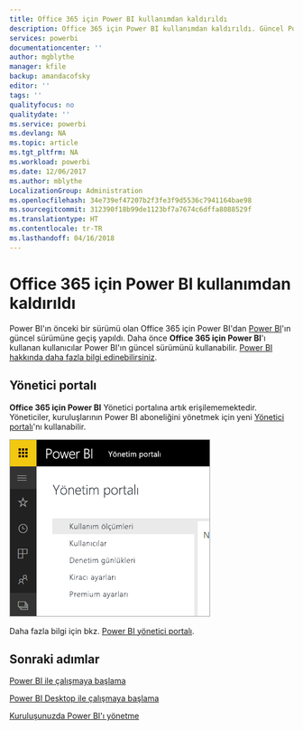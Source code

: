 ```yaml
---
title: Office 365 için Power BI kullanımdan kaldırıldı
description: Office 365 için Power BI kullanımdan kaldırıldı. Güncel Power BI'ı nasıl kullanacağınızı ve yöneteceğinizi öğrenin.
services: powerbi
documentationcenter: ''
author: mgblythe
manager: kfile
backup: amandacofsky
editor: ''
tags: ''
qualityfocus: no
qualitydate: ''
ms.service: powerbi
ms.devlang: NA
ms.topic: article
ms.tgt_pltfrm: NA
ms.workload: powerbi
ms.date: 12/06/2017
ms.author: mblythe
LocalizationGroup: Administration
ms.openlocfilehash: 34e739ef47207b2f3fe3f9d5536c7941164bae98
ms.sourcegitcommit: 312390f18b99de1123bf7a7674c6dffa8088529f
ms.translationtype: HT
ms.contentlocale: tr-TR
ms.lasthandoff: 04/16/2018
---
```

# <a name="power-bi-for-office-365-is-retired"></a>Office 365 için Power BI kullanımdan kaldırıldı
Power BI'ın önceki bir sürümü olan Office 365 için Power BI'dan [Power BI](https://powerbi.microsoft.com)'ın güncel sürümüne geçiş yapıldı. Daha önce **Office 365 için Power BI**'ı kullanan kullanıcılar Power BI'ın güncel sürümünü kullanabilir. [Power BI hakkında daha fazla bilgi edinebilirsiniz](service-get-started.md).

## <a name="the-admin-portal"></a>Yönetici portalı
**Office 365 için Power BI** Yönetici portalına artık erişilememektedir. Yöneticiler, kuruluşlarının Power BI aboneliğini yönetmek için yeni [Yönetici portalı](https://app.powerbi.com/admin-portal)'nı kullanabilir.

![](media/service-admin-o365portal-retired/powerbi-admin-landing-page.png)

Daha fazla bilgi için bkz. [Power BI yönetici portalı](service-admin-portal.md).

## <a name="next-steps"></a>Sonraki adımlar
[Power BI ile çalışmaya başlama](service-get-started.md)

[Power BI Desktop ile çalışmaya başlama](desktop-getting-started.md)

[Kuruluşunuzda Power BI'ı yönetme](service-admin-administering-power-bi-in-your-organization.md)
